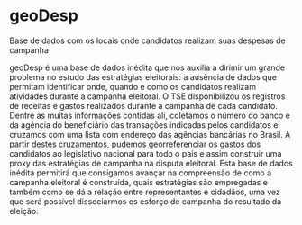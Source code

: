 # geoDesp
Base de dados com os locais onde candidatos realizam suas despesas de campanha


geoDesp é uma base de dados inédita que nos auxilia a dirimir um grande problema no estudo das estratégias eleitorais: a ausência de dados que permitam identificar onde, quando e como os candidatos realizam atividades durante a campanha  eleitoral. O TSE disponibilizou os registros de receitas e gastos realizados durante a campanha de cada candidato. Dentre as muitas informações contidas ali, coletamos o número do banco e da agência do beneficiário das transações indicadas pelos candidatos e cruzamos com uma lista com endereço das agências bancárias no Brasil. A partir destes cruzamentos, pudemos georreferenciar os gastos dos candidatos ao legislativo nacional para todo o país e assim construir uma proxy das estratégias de  campanha na disputa eleitoral.
Esta base de dados inédita permitirá que consigamos avançar na compreensão de como a campanha eleitoral é construída, quais estratégias são empregadas e também como se dá a relação entre representantes e cidadãos, uma vez que será possível dissociarmos os esforço de campanha do resultado da eleição. 
